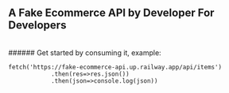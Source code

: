 ## A Fake Ecommerce API by Developer For Developers

<br>
###### Get started by consuming it, example:

```
fetch('https://fake-ecommerce-api.up.railway.app/api/items')
            .then(res=>res.json())
            .then(json=>console.log(json))
```
